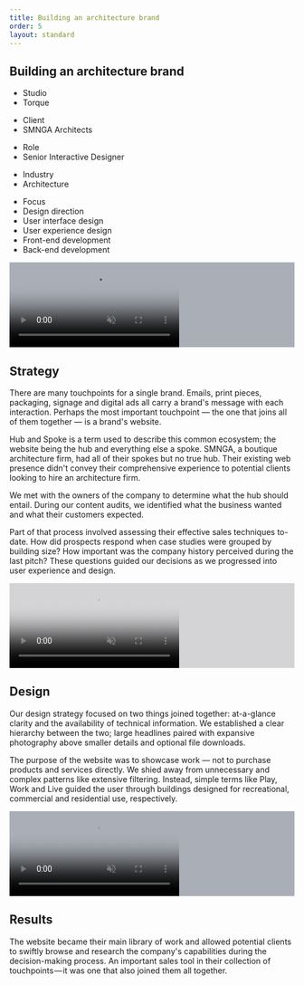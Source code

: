```yaml
---
title: Building an architecture brand
order: 5
layout: standard
---
```

<section>
  <div class="title">
    <div>
    <h1>Building an architecture brand</h1>
    </div>
    <div>
      <div class="detail-section">
        <div>
          <ul class="detail">
            <li class="detail">Studio</li>
            <li class="detail-muted">Torque</li>
          </ul>
          <ul class="detail">
            <li class="detail">Client</li>
            <li class="detail-muted">SMNGA Architects</li>
          </ul>
          <ul class="detail">
            <li class="detail">Role</li>
            <li class="detail-muted">Senior Interactive Designer</li>
          </ul>
          <ul class="detail">
            <li class="detail">Industry</li>
            <li class="detail-muted">Architecture</li>
          </ul>
        </div>
        <div>
        <ul class="detail">
          <li class="detail">Focus</li>
          <li class="detail-muted">Design direction</li>
          <li class="detail-muted">User interface design</li>
          <li class="detail-muted">User experience design</li>
          <li class="detail-muted">Front-end development</li>
          <li class="detail-muted">Back-end development</li>
        </ul>
        </div>
      </div>
    </div>
  </div>
</section>

<section>
  <div class="video-desktop video-background" style="background-color:#aaaeb6;">
    <video autoplay loop muted playsinline poster="https://res.cloudinary.com/benludwig/image/upload/f_auto,q_auto:best/v1578688255/SMNGA1D_Frame_ndy771.png">
      <source src="https://res.cloudinary.com/benludwig/video/upload/vc_auto/v1578688359/SMNGA1D_ew87l0.mp4">
      <source src="https://res.cloudinary.com/benludwig/video/upload/vc_auto/v1578688359/SMNGA1D_ew87l0.webm" type="video/webm">
      Your browser does not support the video tag.
    </video>
  </div>
</section>

<section>
  <div class="split-column">
    <div>
      <h2>Strategy</h2>
    </div>
    <div>
    <p>There are many touchpoints for a single brand. Emails, print pieces, packaging, signage and digital ads all carry a brand's message with each interaction. Perhaps the most important touchpoint &#8212; the one that joins all of them together &#8212; is a brand's website.</p>
    <p>Hub and Spoke is a term used to describe this common ecosystem; the website being the hub and everything else a spoke. SMNGA, a boutique architecture firm, had all of their spokes but no true hub. Their existing web presence didn't convey their comprehensive experience to potential clients looking to hire an architecture firm.</p>
    <p>We met with the owners of the company to determine what the hub should entail. During our content audits, we identified what the business wanted and what their customers expected.</p>
    <p>Part of that process involved assessing their effective sales techniques to-date. How did prospects respond when case studies were grouped by building size? How important was the company history perceived during the last pitch? These questions guided our decisions as we progressed into user experience and design.</p>
    </div>
  </div>
</section>

<section>
  <div class="video-mobile video-background" style="background-color:#d4d4d6;">
    <video autoplay loop muted playsinline poster="https://res.cloudinary.com/benludwig/image/upload/f_auto,q_auto:best/v1577999883/SMNGA2B_Frame_djjbyy.png">
      <source src="https://res.cloudinary.com/benludwig/video/upload/vc_auto/v1577999906/SMNGA2B_mxadia.mp4">
      <source src="https://res.cloudinary.com/benludwig/video/upload/vc_auto/v1577999906/SMNGA2B_mxadia.webm" type="video/webm">
      Your browser does not support the video tag.
    </video>
  </div>
</section>

<section>
  <div class="split-column">
    <div>
      <h2>Design</h2>
    </div>
    <div>
    <p>Our design strategy focused on two things joined together: at-a-glance clarity and the availability of technical information. We established a clear hierarchy between the two; large headlines paired with expansive photography above smaller details and optional file downloads.</p>
    <p>The purpose of the website was to showcase work &#8212; not to purchase products and services directly. We shied away from unnecessary and complex patterns like extensive filtering. Instead, simple terms like Play, Work and Live guided the user through buildings designed for recreational, commercial and residential use, respectively.</p>
    </div>
  </div>
</section>

<section>
  <div class="video-desktop video-background" style="background-color:#aaaeb6;">
    <video autoplay loop muted playsinline poster="https://res.cloudinary.com/benludwig/image/upload/f_auto,q_auto:best/v1578689899/SMNGA1E_Frame_prdmky.png">
      <source src="https://res.cloudinary.com/benludwig/video/upload/vc_auto/v1578689919/SMNGA1E_ruerga.mp4">
      <source src="https://res.cloudinary.com/benludwig/video/upload/vc_auto/v1578689919/SMNGA1E_ruerga.webm" type="video/webm">
      Your browser does not support the video tag.
    </video>
  </div>
</section>

<section>
  <div class="split-column">
    <div>
      <h2>Results</h2>
    </div>
    <div>
      <p>The website became their main library of work and allowed potential clients to swiftly browse and research the company's capabilities during the decision-making process. An important sales tool in their collection of touchpoints &#8212; it was one that also joined them all together.</p>
    </div>
  </div>
</section>
